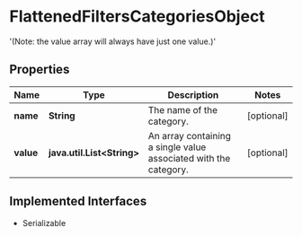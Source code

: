 

# FlattenedFiltersCategoriesObject

 '(Note: the value array will always have just one value.)' 

## Properties

Name | Type | Description | Notes
------------ | ------------- | ------------- | -------------
**name** | **String** | The name of the category. |  [optional]
**value** | **java.util.List&lt;String&gt;** | An array containing a single value associated with the category.  |  [optional]


## Implemented Interfaces

* Serializable



